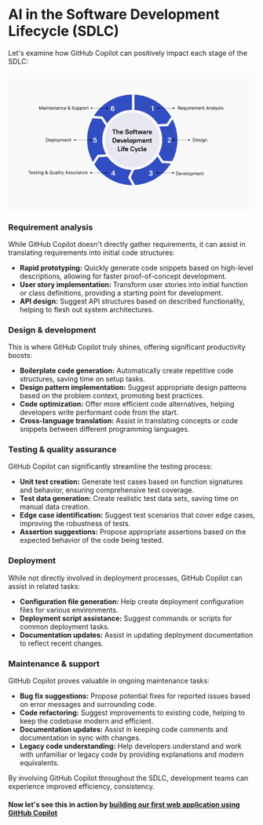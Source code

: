 # AI in the Software Development Lifecycle (SDLC)

Let's examine how GitHub Copilot can positively impact each stage of the SDLC:

![SDLC](../media/the-software-development-life-cycle.png)

### Requirement analysis

While GitHub Copilot doesn't directly gather requirements, it can assist in translating requirements into initial code structures:

- **Rapid prototyping:** Quickly generate code snippets based on high-level descriptions, allowing for faster proof-of-concept development.
- **User story implementation:** Transform user stories into initial function or class definitions, providing a starting point for development.
- **API design:** Suggest API structures based on described functionality, helping to flesh out system architectures.

### Design & development

This is where GitHub Copilot truly shines, offering significant productivity boosts:

- **Boilerplate code generation:** Automatically create repetitive code structures, saving time on setup tasks.
- **Design pattern implementation:** Suggest appropriate design patterns based on the problem context, promoting best practices.
- **Code optimization:** Offer more efficient code alternatives, helping developers write performant code from the start.
- **Cross-language translation:** Assist in translating concepts or code snippets between different programming languages.

### Testing & quality assurance

GitHub Copilot can significantly streamline the testing process:

- **Unit test creation:** Generate test cases based on function signatures and behavior, ensuring comprehensive test coverage.
- **Test data generation:** Create realistic test data sets, saving time on manual data creation.
- **Edge case identification:** Suggest test scenarios that cover edge cases, improving the robustness of tests.
- **Assertion suggestions:** Propose appropriate assertions based on the expected behavior of the code being tested.

### Deployment

While not directly involved in deployment processes, GitHub Copilot can assist in related tasks:

- **Configuration file generation:** Help create deployment configuration files for various environments.
- **Deployment script assistance:** Suggest commands or scripts for common deployment tasks.
- **Documentation updates:** Assist in updating deployment documentation to reflect recent changes.

### Maintenance & support

GitHub Copilot proves valuable in ongoing maintenance tasks:

- **Bug fix suggestions:** Propose potential fixes for reported issues based on error messages and surrounding code.
- **Code refactoring:** Suggest improvements to existing code, helping to keep the codebase modern and efficient.
- **Documentation updates:** Assist in keeping code comments and documentation in sync with changes.
- **Legacy code understanding:** Help developers understand and work with unfamiliar or legacy code by providing explanations and modern equivalents.

By involving GitHub Copilot throughout the SDLC, development teams can experience improved efficiency, consistency.

#### Now let's see this in action by [building our first web application using GitHub Copilot](../lesson-1.3/tutor-signup/README.md)